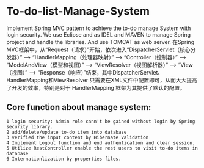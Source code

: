 # To-do-list-Manage-System
Implement Spring MVC pattern to achieve the to-do manage System with login security. We use Eclipse and as IDEL and MAVEN to manage Spring project and handle the libraries. And use TOMCAT as web server.
在Spring MVC框架中，从“Request（请求）”开始，依次进入“DispatcherServlet（核心分发器）” —> “HandlerMapping（处理器映射）” —> “Controller（控制器）” —> “ModelAndView（模型和视图）” —> “ViewResolver（视图解析器）” —> “View（视图）” —> “Response（响应）”结束，其中DispatcherServlet、HandlerMapping和ViewResolver 只需要在XML文件中配置即可，从而大大提高了开发的效率，特别是对于 HandlerMapping 框架为其提供了默认的配置。</br>

Core function about manage system: 
---
    1 login security: Admin role cann't be gained without login by Spring security library.
    2 add/delete/update to-do item into database
    3 verified the input content by Hibernate Validation
    4 Implement Logout function and end authentication and clear session.
    5 Utilize RestController enable the rest users to visit to-do items in database
    6 Internationlization by properties files.
